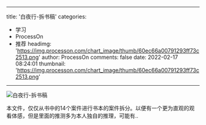 
---
title: '白夜行-拆书稿'
categories: 
 - 学习
 - ProcessOn
 - 推荐
headimg: 'https://img.processon.com/chart_image/thumb/60ec66a00791293ff73c2513.png'
author: ProcessOn
comments: false
date: 2022-02-17 08:24:01
thumbnail: 'https://img.processon.com/chart_image/thumb/60ec66a00791293ff73c2513.png'
---

<div>   
<img class="thumb" alt="白夜行-拆书稿" src="https://img.processon.com/chart_image/thumb/60ec66a00791293ff73c2513.png" referrerpolicy="no-referrer">
<p>本文件，仅仅从书中的14个案件进行书本的案件拆分。以便有一个更为直观的观看体感，但是里面的推测多为本人独自的推理，可能有..</p>  
</div>
            